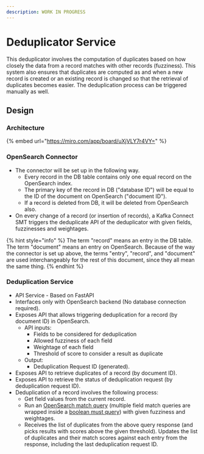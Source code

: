 ```yaml
---
description: WORK IN PROGRESS
---
```


# Deduplicator Service

This deduplicator involves the computation of duplicates based on how closely the data from a record matches with other records (fuzziness). This system also ensures that duplicates are computed as and when a new record is created or an existing record is changed so that the retrieval of duplicates becomes easier. The deduplication process can be triggered manually as well.

## Design

### Architecture

{% embed url="https://miro.com/app/board/uXjVLY7r4VY=" %}

### OpenSearch Connector

* The connector will be set up in the following way.
  * Every record in the DB table contains only one equal record on the OpenSearch index.
  * The primary key of the record in DB ("database ID") will be equal to the ID of the document on OpenSearch ("document ID").
  * If a record is deleted from DB, it will be deleted from OpenSearch also.
* On every change of a record (or insertion of records), a Kafka Connect SMT triggers the deduplicate API of the deduplicator with given fields, fuzzinesses and weightages.

{% hint style="info" %}
The term "record" means an entry in the DB table. The term "document" means an entry on OpenSearch. Because of the way the connector is set up above, the terms "entry", "record", and "document" are used interchangeably for the rest of this document, since they all mean the same thing.
{% endhint %}

### Deduplication Service

* API Service - Based on FastAPI
* Interfaces only with OpenSearch backend (No database connection required).
* Exposes API that allows triggering deduplication for a record (by document ID) in OpenSearch.
  * API inputs:
    * Fields to be considered for deduplication
    * Allowed fuzziness of each field
    * Weightage of each field
    * Threshold of score to consider a result as duplicate
  * Output:
    * Deduplication Request ID (generated).
* Exposes API to retrieve duplicates of a record (by document ID).
* Exposes API to retrieve the status of deduplication request (by deduplication request ID).
* Deduplication of a record involves the following process:
  * Get field values from the current record.
  * Run an [OpenSearch match query](https://opensearch.org/docs/latest/query-dsl/full-text/match/) (multiple field match queries are wrapped inside a [boolean must query](https://opensearch.org/docs/latest/query-dsl/compound/bool/)) with given fuzziness and weightages.
  * Receives the list of duplicates from the above query response (and picks results with scores above the given threshold). Updates the list of duplicates and their match scores against each entry from the response, including the last deduplication request ID.
